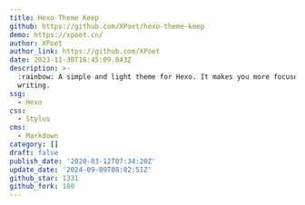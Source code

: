 ```yaml
---
title: Hexo Theme Keep
github: https://github.com/XPoet/hexo-theme-keep
demo: https://xpoet.cn/
author: XPoet
author_link: https://github.com/XPoet
date: 2023-11-30T16:45:09.843Z
description: >-
  :rainbow: A simple and light theme for Hexo. It makes you more focused on
  writing.
ssg:
  - Hexo
css:
  - Stylus
cms:
  - Markdown
category: []
draft: false
publish_date: '2020-03-12T07:34:20Z'
update_date: '2024-09-09T08:02:51Z'
github_star: 1331
github_fork: 180
---
```

